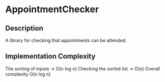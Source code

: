# AppointmentChecker

## Description
A library for checking that appointments can be attended.

## Implementation Complexity
The sorting of inputs -> O(n log n)
Checking the sorted list -> O(n)
Overall complexity O(n log n)
